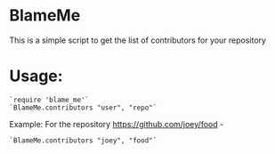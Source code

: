BlameMe
=======

This is a simple script to get the list of contributors for your repository

Usage:
======
	`require 'blame_me'`
	`BlameMe.contributors "user", "repo"`

Example: 
	For the repository https://github.com/joey/food - 
 
	`BlameMe.contributors "joey", "food"`
